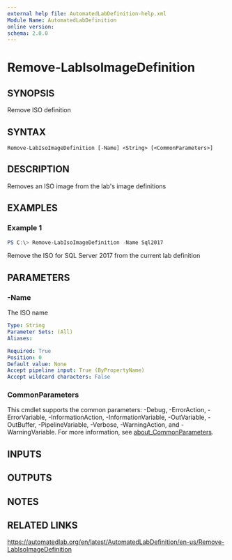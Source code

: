 ```yaml
---
external help file: AutomatedLabDefinition-help.xml
Module Name: AutomatedLabDefinition
online version:
schema: 2.0.0
---
```


# Remove-LabIsoImageDefinition

## SYNOPSIS
Remove ISO definition

## SYNTAX

```
Remove-LabIsoImageDefinition [-Name] <String> [<CommonParameters>]
```

## DESCRIPTION
Removes an ISO image from the lab's image definitions

## EXAMPLES

### Example 1
```powershell
PS C:\> Remove-LabIsoImageDefinition -Name Sql2017
```

Remove the ISO for SQL Server 2017 from the current lab definition

## PARAMETERS

### -Name
The ISO name

```yaml
Type: String
Parameter Sets: (All)
Aliases:

Required: True
Position: 0
Default value: None
Accept pipeline input: True (ByPropertyName)
Accept wildcard characters: False
```

### CommonParameters
This cmdlet supports the common parameters: -Debug, -ErrorAction, -ErrorVariable, -InformationAction, -InformationVariable, -OutVariable, -OutBuffer, -PipelineVariable, -Verbose, -WarningAction, and -WarningVariable. For more information, see [about_CommonParameters](http://go.microsoft.com/fwlink/?LinkID=113216).

## INPUTS

## OUTPUTS

## NOTES

## RELATED LINKS
https://automatedlab.org/en/latest/AutomatedLabDefinition/en-us/Remove-LabIsoImageDefinition
